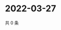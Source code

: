 # 2022-03-27

共 0 条

<!-- BEGIN WEIBO -->
<!-- 最后更新时间 Sun Mar 27 2022 18:16:18 GMT+0800 (China Standard Time) -->

<!-- END WEIBO -->

